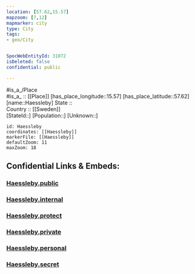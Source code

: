 ```yaml
---
location: [57.62,15.57] 
mapzoom: [7,12] 
mapmarker: city 
type: City
tags:
- geo/City


SpocWebEntityId: 31072
isDeleted: false
confidential: public

---
```

#is_a_/Place  
#is_a_ :: [[Place]] 
[has_place_longitude::15.57] 
[has_place_latitude::57.62] 
[name::Haessleby] 
State ::  
Country :: [[Sweden]]  
[StateId::] 
[Population::] 
[Unknown::] 


```leaflet
id: Haessleby
coordinates: [[Haessleby]] 
markerFile: [[Haessleby]] 
defaultZoom: 11 
maxZoom: 18
```


## Confidential Links & Embeds: 

### [Haessleby.public](/_public/\Earth\Continent\Europe\Europe~North\Sweden\Provinces~Sweden\Jönköping,Province\CityHaessleby.public.md) 

### [Haessleby.internal](/_internal/\Earth\Continent\Europe\Europe~North\Sweden\Provinces~Sweden\Jönköping,Province\CityHaessleby.internal.md) 

### [Haessleby.protect](/_protect/\Earth\Continent\Europe\Europe~North\Sweden\Provinces~Sweden\Jönköping,Province\CityHaessleby.protect.md) 

### [Haessleby.private](/_private/\Earth\Continent\Europe\Europe~North\Sweden\Provinces~Sweden\Jönköping,Province\CityHaessleby.private.md) 

### [Haessleby.personal](/_personal/\Earth\Continent\Europe\Europe~North\Sweden\Provinces~Sweden\Jönköping,Province\CityHaessleby.personal.md) 

### [Haessleby.secret](/_secret/\Earth\Continent\Europe\Europe~North\Sweden\Provinces~Sweden\Jönköping,Province\CityHaessleby.secret.md)


